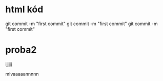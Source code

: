 <h1>html kód</h1>
git commit -m "first commit"  
git commit -m "first commit"  
git commit -m "first commit"  


# proba2
ijjjjj


mivaaaaannnnn
